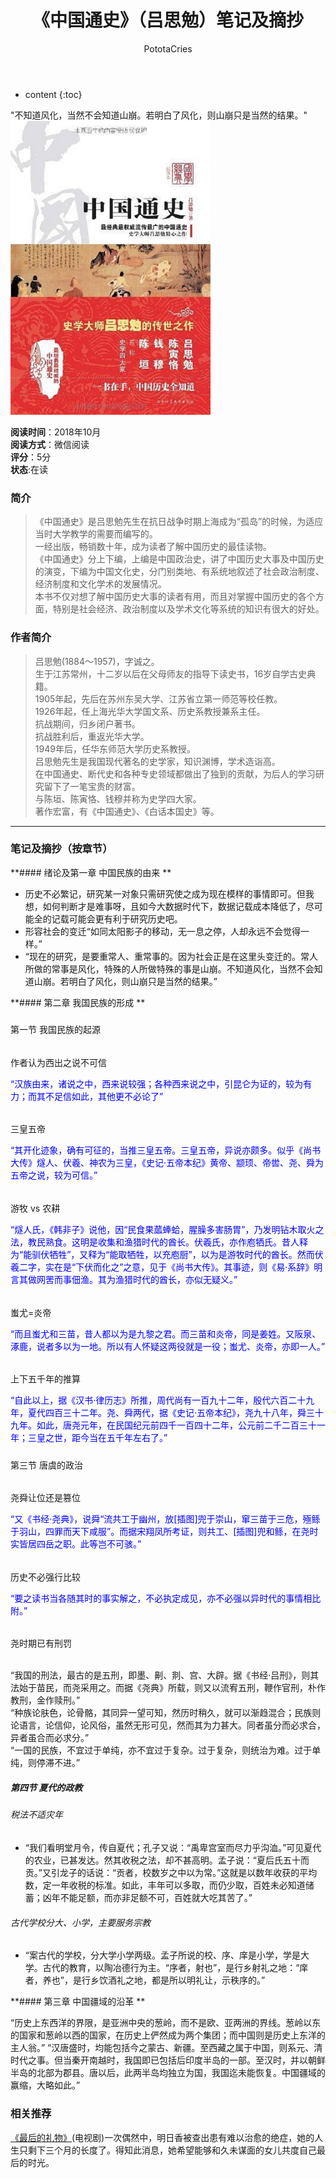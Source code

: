 ﻿---
layout: post
title:  "《中国通史》（吕思勉）笔记及摘抄"
categories: Reading
tags: 历史
author: PototaCries
---

* content
{:toc}

"不知道风化，当然不会知道山崩。若明白了风化，则山崩只是当然的结果。"   
![](https://github.com/potato628/potato628.github.io/raw/master/images/20181019.jpg)



**阅读时间**：2018年10月<br />**阅读方式**：微信阅读<br />**评分**：5分<br />**状态**:在读

### 简介
> 《中国通史》是吕思勉先生在抗日战争时期上海成为“孤岛”的时候，为适应当时大学教学的需要而编写的。<br />
一经出版，畅销数十年，成为读者了解中国历史的最佳读物。<br />
《中国通史》分上下编，上编是中国政治史，讲了中国历史大事及中国历史的演变，下编为中国文化史，分门别类地、有系统地叙述了社会政治制度、经济制度和文化学术的发展情况。<br />
本书不仅对想了解中国历史大事的读者有用，而且对掌握中国历史的各个方面，特别是社会经济、政治制度以及学术文化等系统的知识有很大的好处。<br />

### 作者简介

> 吕思勉(1884～1957)，字诚之。<br />
生于江苏常州，十二岁以后在父母师友的指导下读史书，16岁自学古史典籍。<br />
1905年起，先后在苏州东吴大学、江苏省立第一师范等校任教。<br />
1926年起，任上海光华大学国文系、历史系教授兼系主任。<br />
抗战期间，归乡闭户著书。<br />
抗战胜利后，重返光华大学。<br />
1949年后，任华东师范大学历史系教授。<br />
吕思勉先生是我国现代著名的史学家，知识渊博，学术造诣高。<br />
在中国通史、断代史和各种专史领域都做出了独到的贡献，为后人的学习研究留下了一笔宝贵的财富。<br />
与陈垣、陈寅恪、钱穆并称为史学四大家。<br />
著作宏富，有《中国通史》、《白话本国史》等。
------------


### 笔记及摘抄（按章节）

**#### 
绪论及第一章 中国民族的由来
**
- 历史不必繁记，研究某一对象只需研究使之成为现在模样的事情即可。但我想，如何判断才是难事呀，且如今大数据时代下，数据记载成本降低了，尽可能全的记载可能会更有利于研究历史吧。
- 形容社会的变迁“如同太阳影子的移动，无一息之停，人却永远不会觉得一样。”
- “现在的研究，是要重常人、重常事的。因为社会正是在这里头变迁的。常人所做的常事是风化，特殊的人所做特殊的事是山崩。不知道风化，当然不会知道山崩。若明白了风化，则山崩只是当然的结果。”

**#### 
第二章 我国民族的形成
**

##### 
第一节 我国民族的起源

###### 
作者认为西出之说不可信

<font color="blue"> 
“汉族由来，诸说之中，西来说较强；各种西来说之中，引昆仑为证的，较为有力；而其不足信如此，其他更不必论了”
</font>
<br />

###### 
三皇五帝

<font color="blue"> 
“其开化迹象，确有可征的，当推三皇五帝。三皇五帝，异说亦颇多。似乎《尚书大传》燧人、伏羲、神农为三皇，《史记·五帝本纪》黄帝、颛顼、帝喾、尧、舜为五帝之说，较为可信。”
</font>
<br />

###### 
游牧 vs 农耕

<font color="blue"> 
“燧人氏，《韩非子》说他，因“民食果蓏蜯蛤，腥臊多害肠胃”，乃发明钻木取火之法，教民熟食。这明是收集和渔猎时代的酋长。伏羲氏，亦作庖牺氏。昔人释为“能驯伏牺牲”，又释为“能取牺牲，以充庖厨”，以为是游牧时代的酋长。然而伏羲二字，实在是“下伏而化之”之意，见于《尚书大传》。其事迹，则《易·系辞》明言其做网罟而事佃渔。其为渔猎时代的酋长，亦似无疑义。”
</font>
<br />

###### 
蚩尤=炎帝

<font color="blue"> 
“而且蚩尤和三苗，昔人都以为是九黎之君。而三苗和炎帝，同是姜姓。又阪泉、涿鹿，说者多以为一地。所以有人怀疑这两役就是一役；蚩尤、炎帝，亦即一人。”
</font>
<br />

###### 
上下五千年的推算

<font color="blue"> 
“自此以上，据《汉书·律历志》所推，周代尚有一百九十二年，殷代六百二十九年，夏代四百三十二年。尧、舜两代，据《史记·五帝本纪》，尧九十八年，舜三十九年。如此，唐尧元年，在民国纪元前四千一百四十二年，公元前二千二百三十一年；三皇之世，距今当在五千年左右了。”
</font>
<br />

##### 
第三节 唐虞的政治

###### 
尧舜让位还是篡位

<font color="blue"> 
“又《书经·尧典》，说舜“流共工于幽州，放[插图]兜于崇山，窜三苗于三危，殛鲧于羽山，四罪而天下咸服”。而据宋翔凤所考证，则共工、[插图]兜和鲧，在尧时实皆居四岳之职。此等岂不可骇。”
</font>
<br />

###### 
历史不必强行比较

<font color="blue"> 
“要之读书当各随其时的事实解之，不必执定成见，亦不必强以异时代的事情相比附。”
</font>
<br />

###### 
尧时期已有刑罚

</font>
<br />
“我国的刑法，最古的是五刑，即墨、劓、剕、宫、大辟。据《书经·吕刑》，则其法始于苗民，而尧采用之。而据《尧典》所载，则又以流宥五刑，鞭作官刑，朴作教刑，金作赎刑。”
<br />
“种族论肤色，论骨骼，其同异一望可知，然历时稍久，就可以渐趋混合；民族则论语言，论信仰，论风俗，虽然无形可见，然而其为力甚大。同者虽分而必求合，异者虽合而必求分。”
<br />
“一国的民族，不宜过于单纯，亦不宜过于复杂。过于复杂，则统治为难。过于单纯，则停滞不进。”
<br />

##### 第四节 夏代的政教
###### 税法不适灾年
- “我们看明堂月令，传自夏代；孔子又说：“禹卑宫室而尽力乎沟洫。”可见夏代的农业，已甚发达。然其收税之法，却不甚高明。孟子说：“夏后氏五十而贡。”又引龙子的话说：“贡者，校数岁之中以为常。”这就是以数年收获的平均数，定一年收税的标准。如此，丰年可以多取，而仍少取，百姓未必知道储蓄；凶年不能足额，而亦非足额不可，百姓就大吃其苦了。”

###### 古代学校分大、小学，主要服务宗教
- “案古代的学校，分大学小学两级。孟子所说的校、序、庠是小学，学是大学。古代的教育，以陶冶德行为主。“序者，射也”，是行乡射礼之地：“庠者，养也”，是行乡饮酒礼之地，都是所以明礼让，示秩序的。”

**#### 
第三章 中国疆域的沿革
**

“历史上东西洋的界限，是亚洲中央的葱岭，而不是欧、亚两洲的界线。葱岭以东的国家和葱岭以西的国家，在历史上俨然成为两个集团；而中国则是历史上东洋的主人翁。”
“汉唐盛时，均能包括今之蒙古、新疆。至西藏之属于中国，则系元、清时代之事。但当秦开南越时，我国即已包括后印度半岛的一部。至汉时，并以朝鲜半岛的北部为郡县。唐以后，此两半岛均独立为国，我国迄未能恢复。中国疆域的赢缩，大略如此。”



### 相关推荐
[《最后的礼物》](https://movie.douban.com/subject/3111390/ "《最后的礼物》")(电视剧)一次偶然中，明日香被查出患有难以治愈的绝症，她的人生只剩下三个月的长度了。得知此消息，她希望能够和久未谋面的女儿共度自己最后的时光。
